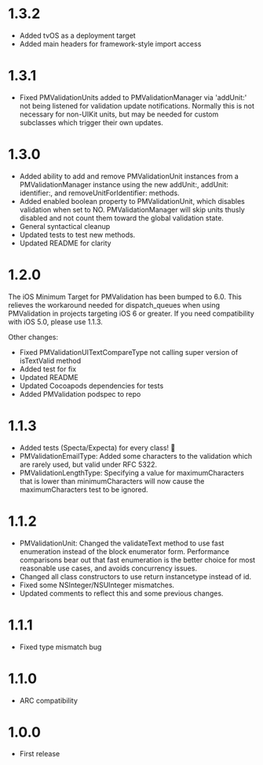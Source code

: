 1.3.2
=====
* Added tvOS as a deployment target
* Added main headers for framework-style import access

1.3.1
=====
* Fixed PMValidationUnits added to PMValidationManager via 'addUnit:' not being listened for validation update notifications. Normally this is not necessary for non-UIKit units, but may be needed for custom subclasses which trigger their own updates.

1.3.0
=====
* Added ability to add and remove PMValidationUnit instances from a PMValidationManager instance using the new addUnit:, addUnit: identifier:, and removeUnitForIdentifier: methods.
* Added enabled boolean property to PMValidationUnit, which disables validation when set to NO. PMValidationManager will skip units thusly disabled and not count them toward the global validation state.
* General syntactical cleanup
* Updated tests to test new methods.
* Updated README for clarity

1.2.0
=====
The iOS Minimum Target for PMValidation has been bumped to 6.0. This relieves the workaround needed for dispatch_queues when using PMValidation in projects targeting iOS 6 or greater. If you need compatibility with iOS 5.0, please use 1.1.3.

Other changes:
* Fixed PMValidationUITextCompareType not calling super version of isTextValid method
* Added test for fix
* Updated README
* Updated Cocoapods dependencies for tests
* Added PMValidation podspec to repo

1.1.3
=====
* Added tests (Specta/Expecta) for every class! 🍺
* PMValidationEmailType: Added some characters to the validation which are rarely used, but valid under RFC 5322.
* PMValidationLengthType: Specifying a value for maximumCharacters that is lower than minimumCharacters will now cause the maximumCharacters test to be ignored.

1.1.2
=====
* PMValidationUnit: Changed the validateText method to use fast enumeration instead of the block enumerator form. Performance comparisons bear out that fast enumeration is the better choice for most reasonable use cases, and avoids concurrency issues.
* Changed all class constructors to use return instancetype instead of id.
* Fixed some NSInteger/NSUInteger mismatches.
* Updated comments to reflect this and some previous changes.

1.1.1
=====
* Fixed type mismatch bug

1.1.0
=====
* ARC compatibility

1.0.0
=====
* First release